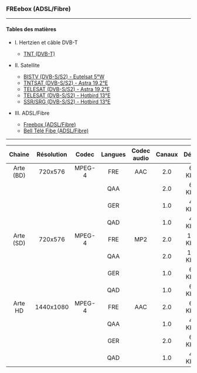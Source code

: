 ###  FREebox (ADSL/Fibre)

----------

#### Tables des matières

  * I. Hertzien et câble DVB-T
	* [TNT (DVB-T)](doc/tnt.md)

  * II. Satellite
  	* [BISTV (DVB-S/S2) - Eutelsat 5°W](doc/bistvEutelsat.md)
  	* [TNTSAT (DVB-S/S2) - Astra 19,2°E](doc/tntsatAstra.md)
  	* [TELESAT (DVB-S/S2) - Astra 19,2°E](doc/telesatAstra.md)
  	* [TELESAT (DVB-S/S2) - Hotbird 13°E](doc/telesatHotbird.md)
  	* [SSR/SRG (DVB-S/S2) - Hotbird 13°E](doc/ssrsrgHotbird.md)

  * III. ADSL/Fibre
  	* [Freebox (ADSL/Fibre)](doc/freebox.md)
  	* [Bell Télé Fibe (ADSL/Fibre)](doc/bellFibe.md) 

----------

| Chaine | Résolution | Codec | Langues | Codec audio | Canaux | Débits |
| :-------------: | :-------------: | :-------------: | :-------------: | :-------------: | :-------------: | :-------------: |
Arte (BD)| 720x576 | MPEG-4 |  FRE | AAC | 2.0 | 64 Kbps
|||| QAA || 2.0 | 64 Kbps
|||| GER || 1.0 | 48 Kbps
|||| QAD || 1.0 | 48 Kbps
Arte (SD)| 720x576 | MPEG-4 |  FRE | MP2 | 2.0 | 128 Kbps
|||| QAA || 2.0 | 128 Kbps
|||| GER || 1.0 | 64 Kbps
|||| QAD || 1.0 | 64 Kbps
Arte HD | 1440x1080 | MPEG-4 |  FRE | AAC | 2.0 | 64 Kbps
|||| QAA || 1.0 | 48 Kbps
|||| GER || 2.0 | 64 Kbps
|||| QAD || 1.0 | 48 Kbps


